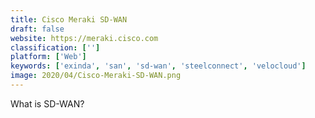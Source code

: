 ```yaml
---
title: Cisco Meraki SD-WAN
draft: false 
website: https://meraki.cisco.com
classification: ['']
platform: ['Web']
keywords: ['exinda', 'san', 'sd-wan', 'steelconnect', 'velocloud']
image: 2020/04/Cisco-Meraki-SD-WAN.png
---
```

What is SD-WAN?